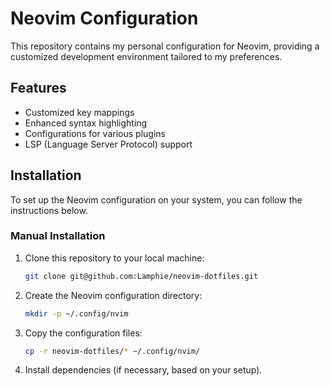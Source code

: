 # Neovim Configuration

This repository contains my personal configuration for Neovim, providing a customized development environment tailored to my preferences.

## Features

- Customized key mappings
- Enhanced syntax highlighting
- Configurations for various plugins
- LSP (Language Server Protocol) support

## Installation

To set up the Neovim configuration on your system, you can follow the instructions below.

### Manual Installation

1. Clone this repository to your local machine:

   ```bash
   git clone git@github.com:Lamphie/neovim-dotfiles.git
   ```

2. Create the Neovim configuration directory:

   ```bash
   mkdir -p ~/.config/nvim
   ```

3. Copy the configuration files:

   ```bash
   cp -r neovim-dotfiles/* ~/.config/nvim/
   ```

4. Install dependencies (if necessary, based on your setup).

